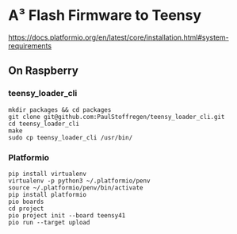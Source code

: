 # A³ Flash Firmware to Teensy
https://docs.platformio.org/en/latest/core/installation.html#system-requirements

## On Raspberry
### teensy_loader_cli
```
mkdir packages && cd packages
git clone git@github.com:PaulStoffregen/teensy_loader_cli.git
cd teensy_loader_cli
make
sudo cp teensy_loader_cli /usr/bin/
```
### Platformio
```
pip install virtualenv
virtualenv -p python3 ~/.platformio/penv
source ~/.platformio/penv/bin/activate
pip install platformio
pio boards
cd project
pio project init --board teensy41
pio run --target upload
```

